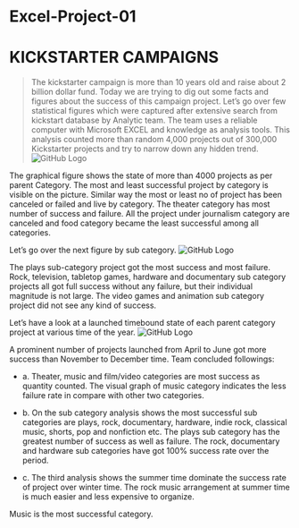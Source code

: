 # Excel-Project-01
# KICKSTARTER CAMPAIGNS

>The kickstarter campaign is more than 10 years old and raise about 2 billion dollar fund. Today we are trying to dig out some facts and figures about the success of this campaign project. Let’s go over few statistical figures which were captured after extensive search from kickstart database by Analytic team. The team uses a reliable computer with Microsoft EXCEL and knowledge as analysis tools. This analysis counted more than random 4,000 projects out of 300,000 Kickstarter projects and try to narrow down any hidden trend.
![GitHub Logo](https://github.com/obaid8712/Excel-Project-01/blob/master/PngImage/category.png)

The graphical figure shows the state of more than 4000 projects as per parent Category. The most and least successful project by category is visible on the picture. Similar way the most or least no of project has been canceled or failed and live by category. The theater category has most number of success and failure. All the project under journalism category are canceled and food category became the least successful among all categories.

Let’s go over the next figure by sub category.
![GitHub Logo](https://github.com/obaid8712/Excel-Project-01/blob/master/PngImage/subcategory.png)

The plays sub-category project got the most success and most failure. Rock, television, tabletop games, hardware and documentary sub category projects all got full success without any failure, but their individual magnitude is not large. The video games and animation sub category project did not see any kind of success.

Let’s have a look at a launched timebound state of each parent category project at various time of the year.
![GitHub Logo](https://github.com/obaid8712/Excel-Project-01/blob/master/PngImage/launchedTimecategory.PNG)

A prominent number of projects launched from April to June got more success than November to December time. 
Team concluded followings:

* a.	Theater, music and film/video categories are most success as quantity counted. The visual graph of music category indicates the less failure rate in compare with other two categories.

* b.	On the sub category analysis shows the most successful sub categories are plays, rock, documentary, hardware, indie rock, classical music, shorts, pop and nonfiction etc. The plays sub category has the greatest number of success as well as failure. The rock, documentary and hardware sub categories have got 100% success rate over the period.

* c.	 The third analysis shows the summer time dominate the success rate of project over winter time. The rock music arrangement at summer time is much easier and less expensive to organize.    

Music is the most successful category.
